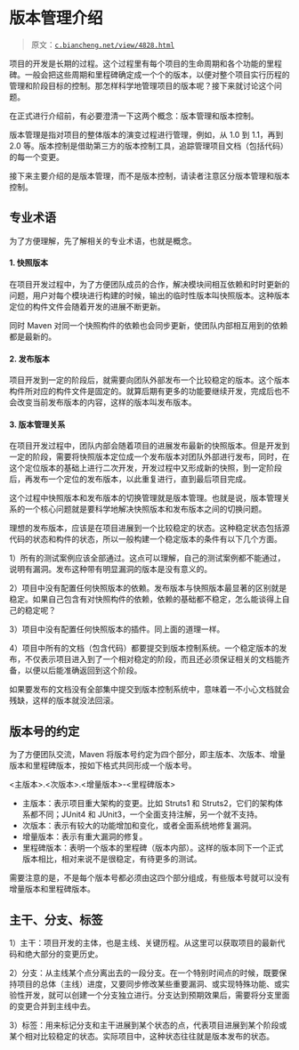 # 版本管理介绍

> 原文：[`c.biancheng.net/view/4828.html`](http://c.biancheng.net/view/4828.html)

项目的开发是长期的过程。这个过程里有每个项目的生命周期和各个功能的里程碑。一般会把这些周期和里程碑确定成一个个的版本，以便对整个项目实行历程的管理和阶段目标的控制。那怎样科学地管理项目的版本呢？接下来就讨论这个问题。

在正式进行介绍前，有必要澄清一下这两个概念：版本管理和版本控制。

版本管理是指对项目的整体版本的演变过程进行管理，例如，从 1.0 到 1.1，再到 2.0 等。版本控制是借助第三方的版本控制工具，追踪管理项目文档（包括代码）的每一个变更。

接下来主要介绍的是版本管理，而不是版本控制，请读者注意区分版本管理和版本控制。

## 专业术语

为了方便理解，先了解相关的专业术语，也就是概念。

#### 1\. 快照版本

在项目开发过程中，为了方便团队成员的合作，解决模块间相互依赖和时时更新的问题，用户对每个模块进行构建的时候，输出的临时性版本叫快照版本。这种版本定位的构件文件会随着开发的进展不断更新。

同时 Maven 对同一个快照构件的依赖也会同步更新，使团队内部相互用到的依赖都是最新的。

#### 2\. 发布版本

项目开发到一定的阶段后，就需要向团队外部发布一个比较稳定的版本。这个版本构件所对应的构件文件是固定的。就算后期有更多的功能要继续开发，完成后也不会改变当前发布版本的内容，这样的版本叫发布版本。

#### 3\. 版本管理关系

在项目开发过程中，团队内部会随着项目的进展发布最新的快照版本。但是开发到一定的阶段，需要将快照版本定位成一个发布版本对团队外部进行发布，同时，在这个定位版本的基础上进行二次开发，开发过程中又形成新的快照，到一定阶段后，再发布一个定位的发布版本，以此重复进行，直到最后项目完成。

这个过程中快照版本和发布版本的切换管理就是版本管理。也就是说，版本管理关系的一个核心问题就是要科学地解决快照版本和发布版本之间的切换问题。

理想的发布版本，应该是在项目进展到一个比较稳定的状态。这种稳定状态包括源代码的状态和构件的状态，所以一般构建一个稳定版本的条件有以下几个方面。

1）所有的测试案例应该全部通过。这点可以理解，自己的测试案例都不能通过，说明有漏洞。发布这种带有明显漏洞的版本是没有意义的。

2）项目中没有配置任何快照版本的依赖。发布版本与快照版本最显著的区别就是稳定。如果自己包含有对快照构件的依赖，依赖的基础都不稳定，怎么能谈得上自己的稳定呢？

3）项目中没有配置任何快照版本的插件。同上面的道理一样。

4）项目中所有的文档（包含代码）都要提交到版本控制系统。一个稳定版本的发布，不仅表示项目进入到了一个相对稳定的阶段，而且还必须保证相关的文档能齐备，以便以后能准确返回到这个阶段。

如果要发布的文档没有全部集中提交到版本控制系统中，意味着一不小心文档就会残缺，这样的版本就没法回滚。

## 版本号的约定

为了方便团队交流，Maven 将版本号约定为四个部分，即主版本、次版本、增量版本和里程碑版本，按如下格式共同形成一个版本号。

<主版本>.<次版本>.<增量版本>-<里程碑版本>

*   主版本：表示项目重大架构的变更。比如 Struts1 和 Struts2，它们的架构体系都不同；JUnit4 和 JUnit3，一个全面支持注解，另一个就不支持。
*   次版本：表示有较大的功能增加和变化，或者全面系统地修复漏洞。
*   增量版本：表示有重大漏洞的修复。
*   里程碑版本：表明一个版本的里程碑（版本内部）。这样的版本同下一个正式版本相比，相对来说不是很稳定，有待更多的测试。

需要注意的是，不是每个版本号都必须由这四个部分组成，有些版本号就可以没有增量版本和里程碑版本。

## 主干、分支、标签

1）主干：项目开发的主体，也是主线、关键历程。从这里可以获取项目的最新代码和绝大部分的变更历史。

2）分支：从主线某个点分离出去的一段分支。在一个特别时间点的时候，既要保持项目的总体（主线）进度，又要同步修改某些重要漏洞、或实现特殊功能、或实验性开发，就可以创建一个分支独立进行。分支达到预期效果后，需要将分支里面的变更合并到主线中去。

3）标签：用来标记分支和主干进展到某个状态的点，代表项目进展到某个阶段或某个相对比较稳定的状态。实际项目中，这种状态往往就是版本发布的状态。